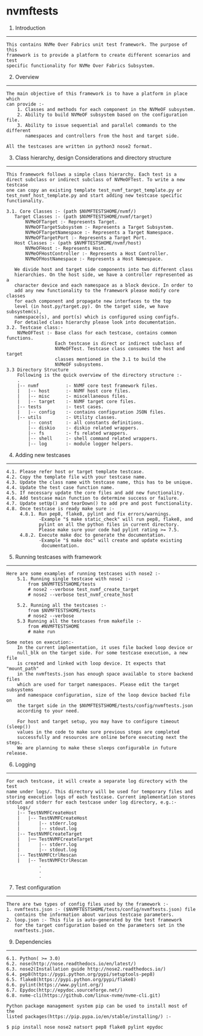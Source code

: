 nvmftests
=========


1. Introduction
---------------

    This contains NVMe Over Fabrics unit test framework. The purpose of this
    framework is to provide a platform to create different scenarios and test
    specific functionality for NVMe Over Fabrics Subsystem.

2. Overview
-----------

    The main objective of this framework is to have a platform in place which
    can provide :-
        1. Classes and methods for each component in the NVMeOF subsystem.
        2. Ability to build NVMeOF subsystem based on the configuration file.
        3. Ability to issue sequential and parallel commands to the different
           namespaces and controllers from the host and target side.

    All the testcases are written in python3 nose2 format.

3. Class hierarchy, design Considerations and directory structure
----------------------------------------------------------------

    This framework follows a simple class hierarchy. Each test is a
    direct subclass or indirect subclass of NVMeOFTest. To write a new testcase
    one can copy an existing template test_nvmf_target_template.py or
    test_nvmf_host_template.py and start adding new testcase specific
    functionality.

    3.1. Core Classes :- (path $NVMFTESTSHOME/nvmf/)
       Target Classes :- (path $NVMFTESTSHOME/nvmf/target)
           NVMeOFTarget :- Represents Target.
           NVMeOFTargetSubsystem :- Represents a Target Subsystem.
           NVMeOFTargetNamespace :- Represents a Target Namespace.
           NVMeOFTargetPort :- Represents a Target Port.
       Host Classes :- (path $NVMFTESTSHOME/nvmf/host)
           NVMeOFHost :- Represents Host.
           NVMeOFHostController :- Represents a Host Controller.
           NVMeOFHostNamespace :- Represents a Host Namespace.

       We divide host and target side components into two different class
       hierarchies. On the host side, we have a controller represented as a
       character device and each namespace as a block device. In order to
       add any new functionality to the framework please modify core classes
       for each component and propagate new interfaces to the top
       level (in host.py/target.py). On the target side, we have subsystem(s),
       namespace(s), and port(s) which is configured using configfs.
       For detailed class hierarchy please look into documentation.
    3.2. Testcase class:-
        NVMeOFTest :- Base class for each testcase, contains common functions.
                      Each testcase is direct or indirect subclass of
                      NVMeOFTest. Testcase class consumes the host and target
                      classes mentioned in the 3.1 to build the
                      NVMeOF subsystems.
    3.3 Directory Structure
        Following is the quick overview of the directory structure :-
        .
        |-- nvmf          :- NVMF core test framework files.
        |   |-- host      :- NVMF host core files.
        |   |-- misc      :- miscellaneous files.
        |   |-- target    :- NVMF target core files.
        |-- tests         :- test cases.
        |   |-- config    :- contains configuration JSON files.
        |-- utils         :- Utility classes.
            |-- const     :- all constants definitions.
            |-- diskio    :- diskio related wrappers.
            |-- fs        :- fs related wrappers.
            |-- shell     :- shell command related wrappers.
            |-- log       :- module logger helpers.


4. Adding new testcases
-----------------------

    4.1. Please refer host or target template testcase.
    4.2. Copy the template file with your testcase name.
    4.3. Update the class name with testcase name, this has to be unique.
    4.4. Update the test case function name.
    4.5. If necessary update the core files and add new functionality.
    4.6. Add testcase main function to determine success or failure.
    4.7. Update setUp() and tearDown() to add pre and post functionality.
    4.8. Once testcase is ready make sure :-
         4.8.1. Run pep8, flake8, pylint and fix errors/warnings.
                -Example "$ make static_check" will run pep8, flake8, and
                pylint on all the python files in current directory.
                Please make sure your code had pylint rating >= 7.5.
         4.8.2. Execute make doc to generate the documentation.
                -Example "$ make doc" will create and update existing
                 documentation.

5. Running testcases with framework
-----------------------------------

    Here are some examples of running testcases with nose2 :-
        5.1. Running single testcase with nose2 :-
            from $NVMFTESTSHOME/tests
            # nose2 --verbose test_nvmf_create_target
            # nose2 --verbose test_nvmf_create_host

        5.2. Running all the testcases :-
            from $NVMFTESTSHOME/tests
            # nose2 --verbose
        5.3 Running all the testcases from makefile :-
            from #NVMFTESTSHOME
            # make run

    Some notes on execution:-
        In the current implementation, it uses file backed loop device or
        null_blk on the target side. For some testcase execution, a new file
        is created and linked with loop device. It expects that "mount_path"
        in the nvmftests.json has enough space available to store backend files
        which are used for target namespaces. Please edit the target subsystems
        and namespace configuration, size of the loop device backed file on
        the target side in the $NVMFTESTSHOME/tests/config/nvmftests.json
        according to your need.

        For host and target setup, you may have to configure timeout (sleep())
        values in the code to make sure previous steps are completed
        successfully and resources are online before executing next the steps.
        We are planning to make these sleeps configurable in future release.

6. Logging
----------

    For each testcase, it will create a separate log directory with the test
    name under logs/. This directory will be used for temporary files and
    storing execution logs of each testcase. Current implementation stores
    stdout and stderr for each testcase under log directory, e.g.:-
		logs/
		|-- TestNVMFCreateHost
		|   |-- TestNVMFCreateHost
		|       |-- stderr.log
		|       |-- stdout.log
		|-- TestNVMFCreateTarget
		|   |── TestNVMFCreateTarget
		|       |-- stderr.log
		|       |-- stdout.log
		|-- TestNVMFCtrlRescan
		|   |-- TestNVMFCtrlRescan
                .
                .
                .

7. Test configuration
---------------------

    There are two types of config files used by the framework :-
    1. nvmftests.json :- ($NVMFTESTSHOME/tests/config/nvmftests.json) file
       contains the information about various testcase parameters.
    2. loop.json :- This file is auto-generated by the test framework
       for the target configuration based on the parameters set in the
       nvmftests.json.

9. Dependencies
----------------

    6.1. Python( >= 3.0)
    6.2. nose(http://nose.readthedocs.io/en/latest/)
    6.3. nose2(Installation guide http://nose2.readthedocs.io/)
    6.4. pep8(https://pypi.python.org/pypi/setuptools-pep8)
    6.5. flake8(https://pypi.python.org/pypi/flake8)
    6.6. pylint(https://www.pylint.org/)
    6.7. Epydoc(http://epydoc.sourceforge.net/)
    6.8. nvme-cli(https://github.com/linux-nvme/nvme-cli.git)

    Python package management system pip can be used to install most of the
    listed packages(https://pip.pypa.io/en/stable/installing/) :-

    $ pip install nose nose2 natsort pep8 flake8 pylint epydoc
